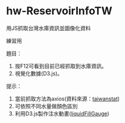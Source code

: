 # hw-ReservoirInfoTW
用JS抓取台灣水庫資訊並圖像化資料

練習用

題目：
1. 按F12可看到目前已經抓取到水庫資訊。
2. 視覺化數據(D3.js)。

提示：
1. 當前抓取方法為axios(資料來源：[taiwanstat](https://www.taiwanstat.com/waters/latest))
2. 可依照不同水量做顏色區別
3. 利用D3.js製作注水動畫([liquidFillGauge](http://bl.ocks.org/brattonc/5e5ce9beee483220e2f6))
